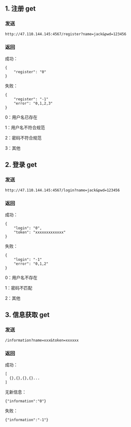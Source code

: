 ## 1. 注册 get

### 发送

```
http://47.110.144.145:4567/register?name=jack&pwd=123456
```

### 返回

成功：

```
{
    "register": "0"
}
```

失败：

```
{
	"register": "-1"
	"error": "0,1,2,3"
}
```

0：用户名已存在

1：用户名不符合规范

2：密码不符合规范

3：其他

## 2. 登录 get

### 发送

```
http://47.110.144.145:4567/login?name=jack&pwd=123456
```

### 返回

成功：

```
{
    "login": "0",
    "token": "xxxxxxxxxxxxx"
}
```

失败：

```
{
    "login": "-1"
    "error": "0,1,2"
}
```

0：用户名不存在

1：密码不匹配

2：其他

## 3. 信息获取 get

### 发送

```
/information?name=xxx&token=xxxxxx
```
### 返回  

成功：

  ```
[
	{},{},{},{}...
]
  ```
  无新信息：
  ```
{"information":"0"}
  ```
  失败：
  ```
{"information":"-1"}
  ```
